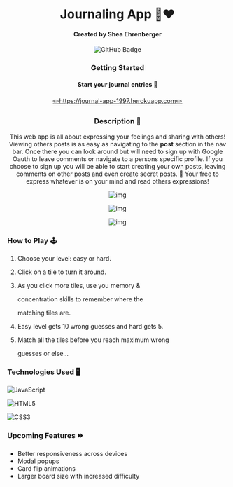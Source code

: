
<div id="description" align="center">



# Journaling App 📝❤️



#### Created by Shea Ehrenberger

![GitHub Badge](https://img.shields.io/github/followers/xiesheaeix?style=social)



### Getting Started


#### Start your journal entries 🔗

[✏️https://journal-app-1997.herokuapp.com✏️](https://journal-app-1997.herokuapp.com/posts)

  

### Description 📝

  This web app is all about expressing your feelings and sharing with others! Viewing others posts is as easy as navigating to the **post** section in the nav bar. Once there you can look around but will need to sign up with Google Oauth to leave comments or navigate to a persons specific profile. If you choose to sign up you will be able to start creating your own posts, leaving comments on other posts and even create secret posts. 🤫 Your free to express whatever is on your mind and read others expressions!
 
  

![img](http://i.imgur.com/nWSBvEd.jpg)

![img](https://i.imgur.com/iCo9UZ5.jpg)

![img](https://i.imgur.com/FvsaKY5.jpg)

</div>



<div>



### How to Play 🕹

1. Choose your level: easy or hard.

2. Click on a tile to turn it around.

3. As you click more tiles, use you memory & 

   concentration skills to remember where the

   matching tiles are.

4. Easy level gets 10 wrong guesses and hard gets 5.

5. Match all the tiles before you reach maximum wrong

   guesses or else...

</div>



### Technologies Used 🖥

![JavaScript](https://img.shields.io/badge/javascript-%23323330.svg?style=for-the-badge&logo=javascript&logoColor=%23F7DF1E)

![HTML5](https://img.shields.io/badge/html5-%23E34F26.svg?style=for-the-badge&logo=html5&logoColor=white)

![CSS3](https://img.shields.io/badge/css3-%231572B6.svg?style=for-the-badge&logo=css3&logoColor=white)

      
### Upcoming Features ⏩
- Better responsiveness across devices
- Modal popups
- Card flip animations
- Larger board size with increased difficulty

